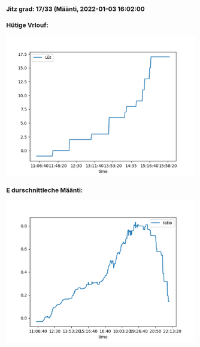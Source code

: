 ### Jitz grad: 17/33 (Määnti, 2022-01-03 16:02:00

### Hütige Vrlouf:
![Graph](Today.png)

### E durschnittleche Määnti:
![Graph](Määnti.png)